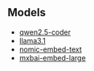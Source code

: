 #


## Models

- [qwen2.5-coder](https://ollama.com/library/qwen2.5-coder)
- [llama3.1](https://ollama.com/library/llama3.1)
- [nomic-embed-text](https://ollama.com/library/nomic-embed-text)
- [mxbai-embed-large](https://ollama.com/library/mxbai-embed-large)